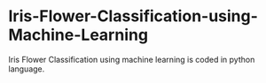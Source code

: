# Iris-Flower-Classification-using-Machine-Learning
Iris Flower Classification using machine learning is coded in python language.
